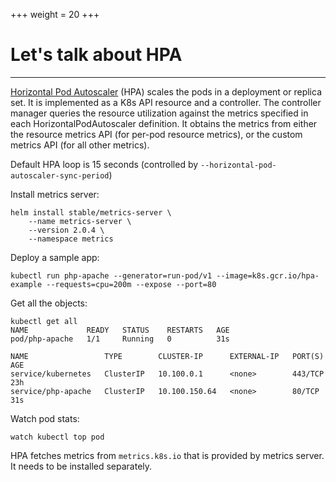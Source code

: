 +++
weight = 20
+++

# Let's talk about HPA

---

[Horizontal Pod Autoscaler](https://kubernetes.io/docs/tasks/run-application/horizontal-pod-autoscale/) (HPA) scales the pods in a deployment or replica set. It is implemented as a K8s API resource and a controller. The controller manager queries the resource utilization against the metrics specified in each HorizontalPodAutoscaler definition. It obtains the metrics from either the resource metrics API (for per-pod resource metrics), or the custom metrics API (for all other metrics).

Default HPA loop is 15 seconds (controlled by `--horizontal-pod-autoscaler-sync-period`)

Install metrics server:

```
helm install stable/metrics-server \
    --name metrics-server \
    --version 2.0.4 \
    --namespace metrics
```

Deploy a sample app:

```
kubectl run php-apache --generator=run-pod/v1 --image=k8s.gcr.io/hpa-example --requests=cpu=200m --expose --port=80
```

Get all the objects:

```
kubectl get all
NAME             READY   STATUS    RESTARTS   AGE
pod/php-apache   1/1     Running   0          31s

NAME                 TYPE        CLUSTER-IP      EXTERNAL-IP   PORT(S)   AGE
service/kubernetes   ClusterIP   10.100.0.1      <none>        443/TCP   23h
service/php-apache   ClusterIP   10.100.150.64   <none>        80/TCP    31s
```

Watch pod stats:

```
watch kubectl top pod 
```





HPA fetches metrics from `metrics.k8s.io` that is provided by metrics server. It needs to be installed separately.

